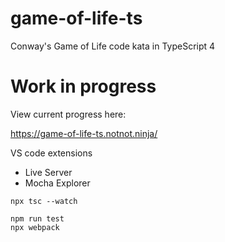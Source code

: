 # game-of-life-ts
Conway's Game of Life code kata in TypeScript 4

# Work in progress

View current progress here:

https://game-of-life-ts.notnot.ninja/

VS code extensions
- Live Server
- Mocha Explorer

```
npx tsc --watch

npm run test
npx webpack
```
